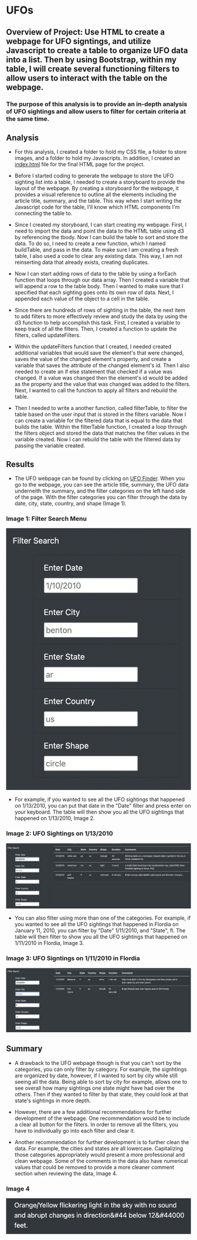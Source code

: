 # UFOs

## Overview of Project: Use HTML to create a webpage for UFO signtings, and utilize Javascript to create a table to organize UFO data into a list. Then by using Bootstrap, within my table, I will create several functioning filters to allow users to interact with the table on the webpage.

### The purpose of this analysis is to provide an in-depth analysis of UFO sightings and allow users to filter for certain criteria at the same time.

## Analysis
- For this analysis, I created a folder to hold my CSS file, a folder to store images, and a folder to hold my Javascripts. In addition, I created an [index.html](https://github.com/mrma2318/UFOs/blob/5e153bee2cc9b62a4b66caac32db6d104b6d656b/index.html) file for the final HTML page for the project. 

- Before I started coding to generate the webpage to store the UFO sighting list into a table, I needed to create a storyboard to provide the layout of the webpage. By creating a storyboard for the webpage, it provides a visual reference to outline all the elements including the article title, summary, and the table. This way when I start writing the Javascript code for the table, I'll know which HTML components I'm connecting the table to. 

- Since I created my storyboard, I can start creating my webpage. First, I need to import the data and point the data to the HTML table using d3 by referencing the tbody. Now I can build the table to sort and store the data. To do so, I need to create a new function, which I named buildTable, and pass in the data. To make sure I am creating a fresh table, I also used a code to clear any existing data. This way, I am not reinserting data that already exists, creating duplicates.

- Now I can start adding rows of data to the table by using a forEach function that loops through our data array. Then I created a variable that will append a row to the table body. Then I wanted to make sure that I specified that each sighting goes onto its own row of data. Next, I appended each value of the object to a cell in the table.

- Since there are hundreds of rows of sighting in the table, the next item to add filters to more effectively review and study the data by using the d3 function to help accomplish this task. First, I created a variable to keep track of all the filters. Then, I created a function to update the filters, called updateFilters.

- Within the updateFilters function that I created, I needed created additional variables that would save the element's that were changed, saves the value of the changed element's property, and create a variable that saves the attribute of the changed element's id. Then I also needed to create an if else statement that checked if a value was changed. If a value was changed then the element's id would be added as the property and the value that was changed was added to the filters. Next, I wanted to call the function to apply all filters and rebuild the table. 

- Then I needed to write a another function, called filterTable, to filter the table based on the user input that is stored in the filters variable. Now I can create a variable for the filtered data that is equal to the data that builds the table. Within the filterTable function, I created a loop through the filters object and stored the data that matches the filter values in the variable created. Now I can rebuild the table with the filtered data by passing the variable created. 

## Results
- The UFO webpage can be found by clicking on [UFO Finder](https://mrma2318.github.io/UFOs/). When you go to the webpage, you can see the article title, summary, the UFO data underneith the summary, and the filter categories on the left hand side of the page. With the filter categories you can filter through the data by date, city, state, country, and shape (Image 1). 

### Image 1: Filter Search Menu

![Filter Search](https://github.com/mrma2318/UFOs/blob/442d7d115b8b358b638444af80ab5fa42f255f8f/Resources/Screen%20Shot%202022-11-15%20at%206.45.56%20PM.png)

- For example, if you wanted to see all the UFO sightings that happened on 1/13/2010, you can put that date in the "Date" filter and press enter on your keyboard. The table will then show you all the UFO sightings that happened on 1/13/2010, Image 2. 

### Image 2: UFO Sightings on 1/13/2010

![UFO Sightings on 1/13/2010](https://github.com/mrma2318/UFOs/blob/442d7d115b8b358b638444af80ab5fa42f255f8f/Resources/Screen%20Shot%202022-11-15%20at%206.46.29%20PM.png)

- You can also filter using more than one of the categories. For example, if you wanted to see all the UFO sightings that happened in Flordia on January 11, 2010, you can filter by "Date" 1/11/2010, and "State", fl. The table will then filter to show you all the UFO sightings that happened on 1/11/2010 in Flordia, Image 3. 

### Image 3: UFO Signtings on 1/11/2010 in Flordia

![UFO Sightings in Flordia on 1/11/2010](https://github.com/mrma2318/UFOs/blob/442d7d115b8b358b638444af80ab5fa42f255f8f/Resources/Screen%20Shot%202022-11-15%20at%206.47.05%20PM.png)

## Summary
- A drawback to the UFO webpage though is that you can't sort by the categories, you can only filter by category. For example, the signhtings are organized by date, however, if I wanted to sort by city while still seeing all the data. Being able to sort by city for example, allows one to see overall how many sightings one state might have had over the others. Then if they wanted to filter by that state, they could look at that state's sightings in more depth.  

- However, there are a few additional recommendations for further development of the webpage. One recommendation would be to include a clear all button for the filters. In order to remove all the filters, you have to individually go into each filter and clear it. 

- Another recommendation for further development is to further clean the data. For example, the cities and states are all lowercase. Capitalizing those categories appropriately would present a more professional and clean webpage. Some of the comments in the data also have numerical values that could be removed to provide a more cleaner comment section when reviewing the data, Image 4. 

### Image 4

![Comment](https://github.com/mrma2318/UFOs/blob/442d7d115b8b358b638444af80ab5fa42f255f8f/Resources/Screen%20Shot%202022-11-15%20at%207.05.03%20PM.png)